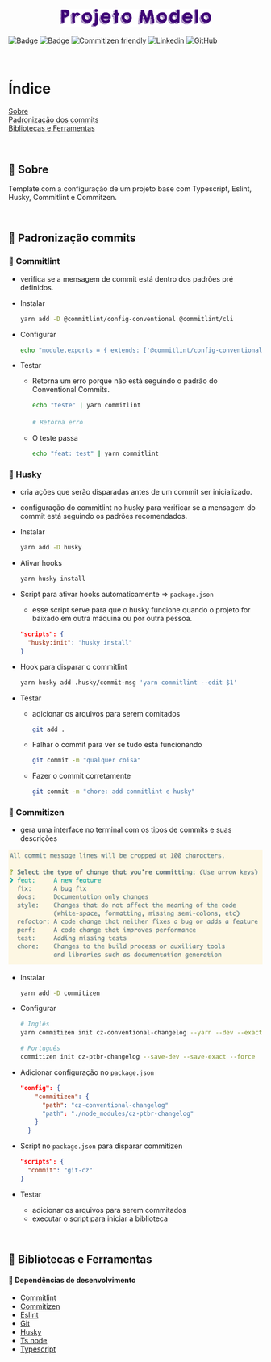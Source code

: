 <p align="center">
  <img src=".github/logo.png" width=300 alt="Projeto Modelo">
</p>

![Badge](https://img.shields.io/github/last-commit/nlnadialigia/projeto-modelo?color=3E0576&style=plastic)
![Badge](https://img.shields.io/github/languages/top/nlnadialigia/projeto-modelo?color=3E0576&logoColor=3E0576&style=plastic)
[![Commitizen friendly](https://img.shields.io/badge/commitizen-friendly-brightgreen.svg?color=3E0576&style=plastic)](http://commitizen.github.io/cz-cli/)
[![Linkedin](https://img.shields.io/badge/made%20by-N%C3%A1dia%20Ligia-3E0576?color=3E0576&style=plastic)](https://www.linkedin.com/in/nlnadialigia/)
[![GitHub](https://img.shields.io/github/license/nlnadialigia/projeto-modelo?color=3E0576&style=plastic)]("./LICENSE.md")

<br>

# Índice
[Sobre](#id1)<br>
[Padronização dos commits](#id2)<br>
[Bibliotecas e Ferramentas](#id98)<br>


<br>

<div id="id1"></div>

## 📌 Sobre 

Template com a configuração de um projeto base com Typescript, Eslint, Husky, Commitlint e Commitzen.

<br>

<div id="id2"></div>

## 📌 Padronização commits
### 📝 Commitlint

- verifica se a mensagem de commit está dentro dos padrões pré definidos.

- Instalar    
  ```bash
  yarn add -D @commitlint/config-conventional @commitlint/cli
  ```
    
- Configurar    
  ```bash
  echo "module.exports = { extends: ['@commitlint/config-conventional'] };" > commitlint.config.js
  ```
    
- Testar
  - Retorna um erro porque não está seguindo o padrão do Conventional Commits.
      
    ```bash
    echo "teste" | yarn commitlint
    
    # Retorna erro
    ```
      
  - O teste passa
      
    ```bash
    echo "feat: test" | yarn commitlint
    ```     

### 📝 Husky

- cria ações que serão disparadas antes de um commit ser inicializado.
- configuração do commitlint no husky para verificar se a mensagem do commit está seguindo os padrões recomendados.

- Instalar    
  ```bash
  yarn add -D husky
  ```
    
- Ativar hooks    
  ```bash
  yarn husky install
  ```
    
- Script para ativar hooks automaticamente ⇒ `package.json`
  - esse script serve para que o husky funcione quando o projeto for baixado em outra máquina ou por outra pessoa.
  
  ```json
  "scripts": {
    "husky:init": "husky install"
  }
  ```
    
- Hook para disparar o commitlint    
  ```bash
  yarn husky add .husky/commit-msg 'yarn commitlint --edit $1'
  ```
    
- Testar
  - adicionar os arquivos para serem comitados      
    ```bash
    git add .
    ```
      
  - Falhar o commit para ver se tudo está funcionando        
    ```bash
    git commit -m "qualquer coisa"
    ```
      
  - Fazer o commit corretamente        
    ```bash
    git commit -m "chore: add commitlint e husky"
    ```        

### 📝 Commitizen

- gera uma interface no terminal com os tipos de commits e suas descrições

![conventional-commit.png](./.github/conventional-commit.png)

- Instalar    
  ```bash
  yarn add -D commitizen
  ```
    
- Configurar  
  ```bash
  # Inglês
  yarn commitizen init cz-conventional-changelog --yarn --dev --exact
  ```
  
  ```bash
  # Português
  commitizen init cz-ptbr-changelog --save-dev --save-exact --force
  ```
    
- Adicionar configuração no `package.json`    
  ```json
  "config": {
      "commitizen": {
        "path": "cz-conventional-changelog"
        "path": "./node_modules/cz-ptbr-changelog"
      }
    }
  ```
        
- Script no `package.json` para disparar commitizen    
  ```json
  "scripts": {
    "commit": "git-cz"
  }
  ```
    
- Testar
  - adicionar os arquivos para serem commitados
  - executar o script para iniciar a biblioteca

<br>

## 📌 Bibliotecas e Ferramentas

#### 📎 Dependências de desenvolvimento

* [Commitlint](https://commitlint.js.org/#/)
* [Commitizen](https://github.com/commitizen/cz-cli)
* [Eslint](https://eslint.org/)
* [Git](https://git-scm.com/)
* [Husky](https://typicode.github.io/husky/#/)
* [Ts node](https://www.npmjs.com/package/ts-node)
* [Typescript](https://www.typescriptlang.org/)
